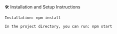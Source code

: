 🛠 Installation and Setup Instructions

    Installation: npm install

    In the project directory, you can run: npm start
